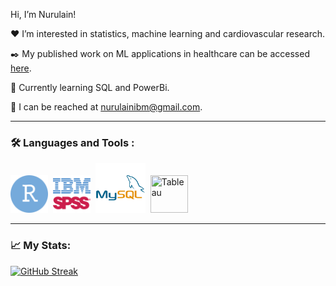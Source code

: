 Hi, I’m Nurulain!

❤️ I’m interested in statistics, machine learning and cardiovascular research.

✒️ My published work on ML applications in healthcare can be accessed [here](https://www.researchgate.net/profile/Nurulain-Ibrahim).

📘 Currently learning SQL and PowerBi.

📧 I can be reached at nurulainibm@gmail.com. 

---

### :hammer_and_wrench: Languages and Tools :
<div>
  <img src="https://github.com/devicons/devicon/blob/master/icons/rstudio/rstudio-original.svg" title="R" width="60" height="60"/>&nbsp;
  <img src="https://github.com/devicons/devicon/blob/master/icons/spss/spss-original.svg" title="SPSS" width="60" height="60"/>&nbsp;
  <img src="https://github.com/devicons/devicon/blob/master/icons/mysql/mysql-original-wordmark.svg" title="MySQL" width="80" height="80"/>&nbsp;
  <img src="https://surveymonkey-assets.s3.amazonaws.com/papiasset/apps/logos/2e989404-aed0-41ea-9198-ddc1c76d7a4a" title="Tableau" width="60" height="60"/>&nbsp;
</div>

---

### :chart_with_upwards_trend: My Stats: 
[![GitHub Streak](https://streak-stats.demolab.com/?user=nurulainibm)](https://git.io/streak-stats)


<!---
nurulainibm/nurulainibm is a ✨ special ✨ repository because its `README.md` (this file) appears on your GitHub profile.
You can click the Preview link to take a look at your changes.
--->
